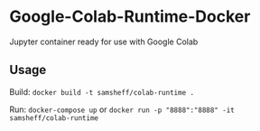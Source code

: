 # Google-Colab-Runtime-Docker
Jupyter container ready for use with Google Colab

## Usage

Build: `docker build -t samsheff/colab-runtime .`

Run: `docker-compose up` or `docker run -p "8888":"8888" -it samsheff/colab-runtime`
